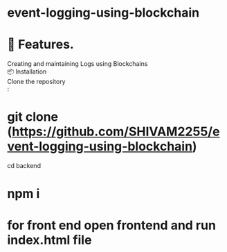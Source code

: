 # event-logging-using-blockchain




# 🚀 Features.<br>
Creating and maintaining Logs using Blockchains<br>
📦 Installation<br>
Clone the repository<br>:


# git clone (https://github.com/SHIVAM2255/event-logging-using-blockchain)<br>
cd backend<br>
# npm i <br>
# for front end open frontend and run index.html file
